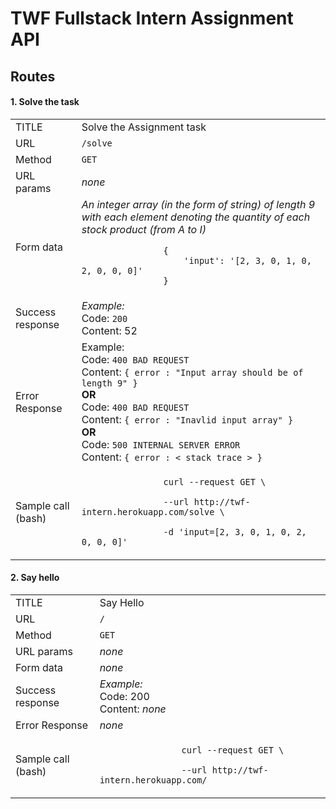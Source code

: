 # TWF Fullstack Intern Assignment API

## Routes

#### 1. Solve the task

<table>
    <tr>
        <td>
            TITLE
        </td>
        <td>
            Solve the Assignment task
        </td>
    </tr>
    <tr>
        <td>
            URL
        </td>
        <td>
            <code>/solve</code>
        </td>
    </tr>
    <tr>
        <td>
            Method
        </td>
        <td>
            <code>GET</code>
        </td>
    </tr>
    <tr>
        <td>
            URL params
        </td>
        <td>
            <i>none</i>
        </td>
    </tr>
    <tr>
        <td>
            Form data 
        </td>
        <td>
            <i>
                An integer array (in the form of string) of length 9 with each element denoting the quantity of each stock product (from A to I)
            </i>
            <br>
            <code>
                {
                    'input': '[2, 3, 0, 1, 0, 2, 0, 0, 0]'
                }
            </code>
        </td>
    </tr>
    <tr>
        <td>
            Success response
        </td>
        <td>
            <i>Example:</i>
            <br>
            Code: <code>200</code>
            <br>
            Content: 52
        </td>
    </tr>
    <tr>
        <td>
            Error Response
        </td>
        <td>
            Example:
            <br>
            Code: <code>400 BAD REQUEST</code>
            <br>Content: <code>{ error : "Input array should be of length 9" }</code>
            <br>
            <strong>OR</strong>
            <br>Code: <code>400 BAD REQUEST</code>
            <br>Content: <code>{ error : "Inavlid input array" }</code>
            <br>
            <strong>OR</strong>
            <br>Code: <code>500 INTERNAL SERVER ERROR</code>
            <br>Content: <code>{ error : < stack trace > }</code>
            <br>
        </td>
    </tr>
    <tr>
        <td>
            Sample call (bash)
        </td>
        <td>
            <code>
                curl --request GET \<br>
                --url http://twf-intern.herokuapp.com/solve \<br>
                -d 'input=[2, 3, 0, 1, 0, 2, 0, 0, 0]'
            </code>
        </td>
    </tr>
</table>

#### 2. Say hello

<table>
    <tr>
        <td>
            TITLE
        </td>
        <td>
            Say Hello
        </td>
    </tr>
    <tr>
        <td>
            URL
        </td>
        <td>
            <code>/</code>
        </td>
    </tr>
    <tr>
        <td>
            Method
        </td>
        <td>
            <code>GET</code>
        </td>
    </tr>
    <tr>
        <td>
            URL params
        </td>
        <td>
            <i>none</i>
        </td>
    </tr>
    <tr>
        <td>
            Form data 
        </td>
        <td>
            <i>none</i>
        </td>
    </tr>
    <tr>
        <td>
            Success response
        </td>
        <td>
            <i>Example:</i>
            <br>
            Code: 200
            <br>
            Content: <i>none</i>
        </td>
    </tr>
    <tr>
        <td>
            Error Response
        </td>
        <td>
            <i>none</i>
        </td>
    </tr>
    <tr>
        <td>
            Sample call (bash)
        </td>
        <td>
            <code>
                curl --request GET \<br>
                --url http://twf-intern.herokuapp.com/
            </code>
        </td>
    </tr>
</table>